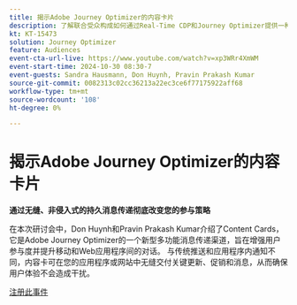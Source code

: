 ```yaml
---
title: 揭示Adobe Journey Optimizer的内容卡片
description: 了解联合受众构成如何通过Real-Time CDP和Journey Optimizer提供一种全面的受众管理和激活方法。
kt: KT-15473
solution: Journey Optimizer
feature: Audiences
event-cta-url-live: https://www.youtube.com/watch?v=xp3WRr4XmWM
event-start-time: 2024-10-30 08:30-7
event-guests: Sandra Hausmann, Don Huynh, Pravin Prakash Kumar
source-git-commit: 0082313c02cc36213a22ec3ce6f77175922aff68
workflow-type: tm+mt
source-wordcount: '108'
ht-degree: 0%

---
```


# 揭示Adobe Journey Optimizer的内容卡片

**通过无缝、非侵入式的持久消息传递彻底改变您的参与策略**

在本次研讨会中，Don Huynh和Pravin Prakash Kumar介绍了Content Cards，它是Adobe Journey Optimizer的一个新型多功能消息传递渠道，旨在增强用户参与度并提升移动和Web应用程序间的对话。 与传统推送和应用程序内通知不同，内容卡可在您的应用程序或网站中无缝交付关键更新、促销和消息，从而确保用户体验不会造成干扰。


[注册此事件](https://engage.adobe.com/ExpLeagueLive-241030.html?s_rtid=7015Y0000048hxzQAA&amp;s_iid=&amp;sfid=&amp;acctid=&amp;ecp=)

